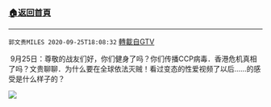 ﻿###  [:house:返回首頁](https://github.com/ourhimalayas/txt)
---

`郭文贵MILES 2020-09-25T18:08:32` [轉載自GTV](https://gtv.org/web/#/UserInfo/5e596957357cc612d35a8044)

 9月25日：尊敬的战友们好，你们健身了吗？你们传播CCP病毒．香港危机真相了吗？文贵聊聊．为什么要在全球依法灭贼！看过变态的性爱视频了以后……的感受是什么样子的？

[![](https://filegroup.gtv.org/cdn-cgi/image/width=600/https://filegroup.gtv.org/group3/default/20200925/18/08/0/4aa44cffe3324c635a5a57dda2b3ae4b)](https://filegroup.gtv.org/group3/default/20200925/18/08/0/2281cadec95aa16194ddfd3a77cb3dd7.MOV)